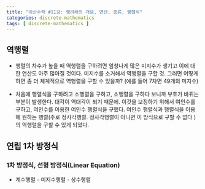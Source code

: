 ```yaml
---
title: "이산수학 #11강: 행려래의 개념, 연산, 종류, 행렬식"
categories: discrete-mathematics
tags: [ discrete-mathematics ]
---
```



## 역행렬

- 행렬의 차수가 높을 때 역행렬을 구하려면 엄청나게 많은 미지수가 생기고 이에 대한 연산도 아주 많아질 것이다. 미지수를 소거해서 역행렬을 구할 것. 그러면 어떻게 하면 좀 더 체계적으로 역행렬을 구할 수 있을까? (예를 들어 7차면 49개의 미지수)





- 처음에 행렬식을 구하려고 소행렬을 구하고, 소행렬을 구하다 보니까 부호가 바뀌는 부분이 발생한다. 대각이 역대각이 되기 때문에. 이것을 보정하기 위해서 여인수를 구하고, 여인수를 이용한 여인수 행렬식을 구했다. 여인수 행렬식과 행렬식을 이용해 원하는 행렬(주로 정사각행렬. 정사각행렬이 아니면 이 방식으로 구할 수 없다 )의 역행렬을 구할 수 있게 되었다.



## 연립 1차 방정식

### 1차 방정식, 선형 방정식(Linear Equation)



- 계수행렬 - 미지수행렬 - 상수행렬